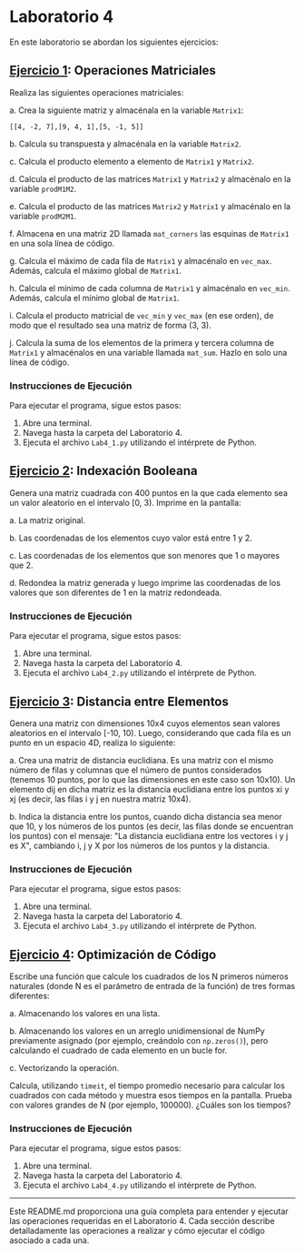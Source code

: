 # Laboratorio 4

En este laboratorio se abordan los siguientes ejercicios:

## [Ejercicio 1](Lab4_1.py): Operaciones Matriciales
   Realiza las siguientes operaciones matriciales:

   a. Crea la siguiente matriz y almacénala en la variable `Matrix1`:
   ```
   [[4, -2, 7],[9, 4, 1],[5, -1, 5]]
   ```
   
b. Calcula su transpuesta y almacénala en la variable `Matrix2`.

c. Calcula el producto elemento a elemento de `Matrix1` y `Matrix2`.

d. Calcula el producto de las matrices `Matrix1` y `Matrix2` y almacénalo en la variable `prodM1M2`.

e. Calcula el producto de las matrices `Matrix2` y `Matrix1` y almacénalo en la variable `prodM2M1`.

f. Almacena en una matriz 2D llamada `mat_corners` las esquinas de `Matrix1` en una sola línea de código.

g. Calcula el máximo de cada fila de `Matrix1` y almacénalo en `vec_max`. Además, calcula el máximo global de `Matrix1`.

h. Calcula el mínimo de cada columna de `Matrix1` y almacénalo en `vec_min`. Además, calcula el mínimo global de `Matrix1`.

i. Calcula el producto matricial de `vec_min` y `vec_max` (en ese orden), de modo que el resultado sea una matriz de forma (3, 3).

j. Calcula la suma de los elementos de la primera y tercera columna de `Matrix1` y almacénalos en una variable llamada `mat_sum`. Hazlo en solo una línea de código.


### Instrucciones de Ejecución
Para ejecutar el programa, sigue estos pasos:
1. Abre una terminal.
2. Navega hasta la carpeta del Laboratorio 4.
3. Ejecuta el archivo `Lab4_1.py` utilizando el intérprete de Python.


## [Ejercicio 2](Lab4_2.py): Indexación Booleana

Genera una matriz cuadrada con 400 puntos en la que cada elemento sea un valor aleatorio en el intervalo [0, 3). Imprime en la pantalla:

a. La matriz original.

b. Las coordenadas de los elementos cuyo valor está entre 1 y 2.

c. Las coordenadas de los elementos que son menores que 1 o mayores que 2.

d. Redondea la matriz generada y luego imprime las coordenadas de los valores que son diferentes de 1 en la matriz redondeada.

### Instrucciones de Ejecución
Para ejecutar el programa, sigue estos pasos:
1. Abre una terminal.
2. Navega hasta la carpeta del Laboratorio 4.
3. Ejecuta el archivo `Lab4_2.py` utilizando el intérprete de Python.




## [Ejercicio 3](Lab4_3.py): Distancia entre Elementos

Genera una matriz con dimensiones 10x4 cuyos elementos sean valores aleatorios en el intervalo [-10, 10). Luego, considerando que cada fila es un punto en un espacio 4D, realiza lo siguiente:

a. Crea una matriz de distancia euclidiana. Es una matriz con el mismo número de filas y columnas que el número de puntos considerados (tenemos 10 puntos, por lo que las dimensiones en este caso son 10x10). Un elemento dij en dicha matriz es la distancia euclidiana entre los puntos xi y xj (es decir, las filas i y j en nuestra matriz 10x4).

b. Indica la distancia entre los puntos, cuando dicha distancia sea menor que 10, y los números de los puntos (es decir, las filas donde se encuentran los puntos) con el mensaje: "La distancia euclidiana entre los vectores i y j es X", cambiando i, j y X por los números de los puntos y la distancia.

### Instrucciones de Ejecución
Para ejecutar el programa, sigue estos pasos:
1. Abre una terminal.
2. Navega hasta la carpeta del Laboratorio 4.
3. Ejecuta el archivo `Lab4_3.py` utilizando el intérprete de Python.



## [Ejercicio 4](Lab4_4.py): Optimización de Código

Escribe una función que calcule los cuadrados de los N primeros números naturales (donde N es el parámetro de entrada de la función) de tres formas diferentes:

a. Almacenando los valores en una lista.

b. Almacenando los valores en un arreglo unidimensional de NumPy previamente asignado (por ejemplo, creándolo con `np.zeros()`), pero calculando el cuadrado de cada elemento en un bucle for.

c. Vectorizando la operación.

Calcula, utilizando `timeit`, el tiempo promedio necesario para calcular los cuadrados con cada método y muestra esos tiempos en la pantalla. Prueba con valores grandes de N (por ejemplo, 100000). ¿Cuáles son los tiempos?

### Instrucciones de Ejecución
Para ejecutar el programa, sigue estos pasos:
1. Abre una terminal.
2. Navega hasta la carpeta del Laboratorio 4.
3. Ejecuta el archivo `Lab4_4.py` utilizando el intérprete de Python.



---
Este README.md proporciona una guía completa para entender y ejecutar las operaciones requeridas en el Laboratorio 4. Cada sección describe detalladamente las operaciones a realizar y cómo ejecutar el código asociado a cada una.
